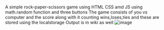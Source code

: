 A simple rock-paper-scissors game using HTML CSS amd JS using math.random function and three buttons
The game consists of you vs computer and the score along with it counting wins,loses,ties and these are stored using the localstorage 
Output is in wiki as well ![image](https://github.com/shaikaftab18/rock-paper-scissors-game/assets/107014967/e4149555-f131-4b59-a8f6-d435eabaf0a3)
